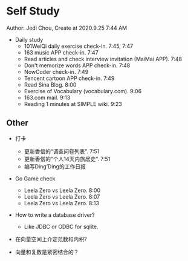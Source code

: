 # Self Study

Author: Jedi Chou, Create at 2020.9.25 7:44 AM

* Daily study
  * 101WeiQi daily exercise check-in. 7:45, 7:47
  * 163 music APP check-in. 7:47
  * Read articles and check interview invitation (MaiMai APP). 7:48
  * Don't memorize words APP check-in. 7:48
  * NowCoder check-in. 7:49
  * Tencent cartoon APP check-in. 7:49
  * Read Sina Blog. 8:00
  * Exercise of Vocabulary (vocabulary.com). 9:06
  * 163.com mail. 9:13
  * Reading 1 minutes at SIMPLE wiki. 9:23

## Other

* 打卡
  * 更新香信的“调查问卷列表”. 7:51
  * 更新香信的“个人14天内旅居史”. 7:51
  * 编写Ding’Ding的工作日报

* Go Game check
  * Leela Zero vs Leela Zero. 8:00
  * Leela Zero vs Leela Zero. 8:07
  * Leela Zero vs Leela Zero. 8:13

* How to write a database driver?
  * Like JDBC or ODBC for sqlite.

* 在向量空间上介定范数和内积?
* 向量和复数是紧密结合的？

